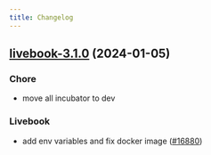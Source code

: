 ```yaml
---
title: Changelog
---
```




## [livebook-3.1.0](https://github.com/truecharts/charts/compare/livebook-3.0.13...livebook-3.1.0) (2024-01-05)

### Chore



- move all incubator to dev

### Livebook



- add env variables and fix docker image ([#16880](https://github.com/truecharts/charts/issues/16880))